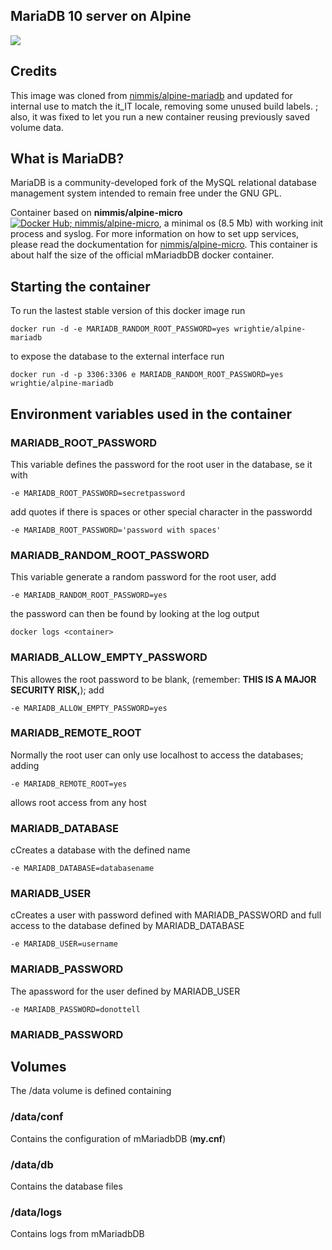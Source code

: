 ## MariaDB 10 server on Alpine

[![](https://images.microbadger.com/badges/image/wrightie/alpine-mariadb.svg)](https://microbadger.com/images/wrightie/alpine-mariadb "Get your own image badge on microbadger.com")

## Credits

This image was cloned from [nimmis/alpine-mariadb](https://hub.docker.com/r/nimmis/alpine-mariadb/) and updated for internal use to match the it_IT locale, removing some unused build labels.  ; also, it was fixed to let you run a new container reusing previously saved volume data.

## What is MariaDB?

MariaDB is a community-developed fork of the MySQL relational database management system intended to remain free under the GNU GPL.


Container based on **nimmis/alpine-micro** [![Docker Hub; nimmis/alpine-micro](https://images.microbadger.com/badges/image/nimmis/alpine-micro.svg)](https://hub.docker.com/r/nimmis/alpine-micro/), a minimal os (8.5 Mb)  with working init process and syslog. For more information on how to set upp services, please read the dockumentation for [nimmis/alpine-micro](https://registry.hub.docker.com/u/nimmis/alpine-micro). This container is about half the size of the official mMariadbDB docker container.


## Starting the container

To run the lastest stable version of this docker image run

	docker run -d -e MARIADB_RANDOM_ROOT_PASSWORD=yes wrightie/alpine-mariadb

to expose the database to the external interface run

	docker run -d -p 3306:3306 e MARIADB_RANDOM_ROOT_PASSWORD=yes wrightie/alpine-mariadb

## Environment variables used in the container

### MARIADB_ROOT_PASSWORD
This variable defines the password for the root user in the database, se it with

	-e MARIADB_ROOT_PASSWORD=secretpassword

add quotes if there is spaces or other special character in the passwordd

	-e MARIADB_ROOT_PASSWORD='password with spaces'

### MARIADB_RANDOM_ROOT_PASSWORD
This variable generate a random password for the root user, add 

	-e MARIADB_RANDOM_ROOT_PASSWORD=yes

the password can then be found by looking at the log output

	docker logs <container>

### MARIADB_ALLOW_EMPTY_PASSWORD
This allowes the root password to be blank, (remember: **THIS IS A MAJOR SECURITY RISK,**); add

	-e MARIADB_ALLOW_EMPTY_PASSWORD=yes

### MARIADB_REMOTE_ROOT
Normally the root user can only use localhost to access the databases; adding

	-e MARIADB_REMOTE_ROOT=yes

allows root access from any host

### MARIADB_DATABASE
cCreates a database with the defined name

	-e MARIADB_DATABASE=databasename

### MARIADB_USER
cCreates a user with password defined with MARIADB_PASSWORD and full access to the database defined by MARIADB_DATABASE

	-e MARIADB_USER=username

### MARIADB_PASSWORD
The apassword for the user defined by MARIADB_USER

	-e MARIADB_PASSWORD=donottell


### MARIADB_PASSWORD

## Volumes

The /data volume is defined containing

### /data/conf

Contains the configuration of mMariadbDB (**my.cnf**)

### /data/db

Contains the database files

### /data/logs

Contains logs from mMariadbDB
<!--stackedit_data:
eyJoaXN0b3J5IjpbLTk2NTc4ODcxMF19
-->